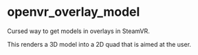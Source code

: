 # openvr_overlay_model
Cursed way to get models in overlays in SteamVR.

This renders a 3D model into a 2D quad that is aimed at the user.
